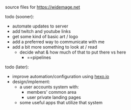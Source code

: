 source files for https://widemage.net

todo (sooner): 
* automate updates to server
* add twitch and youtube links
* get some kind of basic art / logo
* add a preferred way to communicate with me
* add a bit more something to look at / read
  * decide what & how much of that to put there vs here
    * ==pipelines

todo (later):
* improve automation/configuration using [hexo.io](https://hexo.io)
* design/implement:
  * a user accounts system with:
    * members' common area
    * user private landing pages
  * some useful apps that utilize that system
